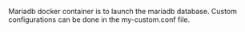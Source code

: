 Mariadb docker container is to launch the mariadb database. Custom configurations can be done in the my-custom.conf file.

